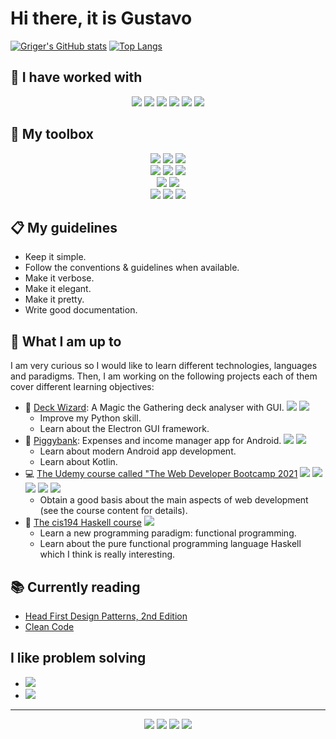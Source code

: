 # Hi there, it is Gustavo

[![Griger's GitHub stats](https://github-readme-stats.vercel.app/api?username=griger&show_icons=true&hide_border=true&hide_title=true&disable_animations=true)](https://github.com/anuraghazra/github-readme-stats)
[![Top Langs](https://github-readme-stats.vercel.app/api/top-langs/?username=griger&langs_count=10&layout=compact&theme=graywhite&hide_border=true&hide_title=true)](https://github.com/anuraghazra/github-readme-stats)

## 🔡 I have worked with

<p align="center">
<img src="https://img.shields.io/badge/-Python-3776AB?&logo=python&logoColor=white&style=for-the-badge"/>
<img src="https://img.shields.io/badge/-C++-00599C?&logo=cplusplus&logoColor=white&style=for-the-badge"/>
<img src="https://img.shields.io/badge/-Android-3DDC84?&logo=android&logoColor=white&style=for-the-badge"/>
<img src="https://img.shields.io/badge/-R-276DC3?&logo=r&logoColor=white&style=for-the-badge"/>
<img src="https://img.shields.io/badge/-CSS3-1572B6?&logo=css3&logoColor=white&style=for-the-badge"/>
<img src="https://img.shields.io/badge/-HTML5-E34F26?&logo=html5&logoColor=white&style=for-the-badge"/>
</p>


## 🧰 My toolbox

<p align="center">
<img src="https://img.shields.io/badge/-Windows-0078D6?&logo=windows&logoColor=white&style=for-the-badge"/>
<img src="https://img.shields.io/badge/-WSL-FCC624?&logo=linux&logoColor=black&style=for-the-badge"/>
<img src="https://img.shields.io/badge/-Ubuntu-E95420?&logo=ubuntu&logoColor=white&style=for-the-badge"/><br>
<img src="https://img.shields.io/badge/-Jet%20Brains%20IDEs-000000?&logo=jetbrains&logoColor=white&style=for-the-badge"/>
<img src="https://img.shields.io/badge/-Vim-019733?&logo=vim&logoColor=white&style=for-the-badge"/>
<img src="https://img.shields.io/badge/-VSCode-007ACC?&logo=visualstudiocode&logoColor=white&style=for-the-badge"/><br>
<img src="https://img.shields.io/badge/-Git-F05032?&logo=git&logoColor=white&style=for-the-badge"/>
<img src="https://img.shields.io/badge/-GitHub-181717?&logo=github&logoColor=white&style=for-the-badge"/><br>
<img src="https://img.shields.io/badge/-Notion-000000?&logo=notion&logoColor=white&style=for-the-badge"/>
<img src="https://img.shields.io/badge/-Obsidian-483699?&logo=obsidian&logoColor=white&style=for-the-badge"/>
<img src="https://img.shields.io/badge/-LaTeX-008080?&logo=latex&logoColor=white&style=for-the-badge"/>
</p>

## 📋 My guidelines

* Keep it simple.
* Follow the conventions & guidelines when available.
* Make it verbose.
* Make it elegant.
* Make it pretty.
* Write good documentation.

## 🚧 What I am up to

I am very curious so I would like to learn different technologies, languages and paradigms. Then, I am working on the following projects each of them cover different learning objectives:

* 🎴 [Deck Wizard](https://github.com/Griger/deckWizard): A Magic the Gathering deck analyser with GUI. ![](https://img.shields.io/badge/-Python-3776AB?&logo=python&logoColor=white) ![](https://img.shields.io/badge/-Electron-47848F?&logo=electron&logoColor=white)
  * Improve my Python skill.
  * Learn about the Electron GUI framework.
* 🐷 [Piggybank](https://github.com/Griger/piggybank): Expenses and income manager app for Android. ![](https://img.shields.io/badge/-Kotlin-7F52FF?&logo=kotlin&logoColor=white) ![](https://img.shields.io/badge/-Android-3DDC84?&logo=android&logoColor=white)
  * Learn about modern Android app development.
  * Learn about Kotlin.
* 💻 [The Udemy course called "The Web Developer Bootcamp 2021](https://www.udemy.com/course/the-web-developer-bootcamp/) ![](https://img.shields.io/badge/-HTML5-E34F26?&logo=html5&logoColor=white) ![](https://img.shields.io/badge/-CSS3-1572B6?&logo=css3&logoColor=white) ![](https://img.shields.io/badge/-JavaScript-F7DF1E?&logo=javascript&logoColor=black) ![](https://img.shields.io/badge/-MongoDB-47A248?&logo=mongodb&logoColor=white) ![](https://img.shields.io/badge/-NodeJS-339933?&logo=node.js&logoColor=white)
  * Obtain a good basis about the main aspects of web development (see the course content for details).
* 🤯 [The cis194 Haskell course](https://www.seas.upenn.edu/~cis194/spring13/lectures.html) ![](https://img.shields.io/badge/-Haskell-5D4F85?&logo=haskell&logoColor=white)
  * Learn a new programming paradigm: functional programming.
  * Learn about the pure functional programming language Haskell which I think is really interesting.


## 📚 Currently reading

* [Head First Design Patterns, 2nd Edition](https://www.oreilly.com/library/view/head-first-design/9781492077992/)
* [Clean Code](https://www.oreilly.com/library/view/clean-code-a/9780136083238/)

## I like problem solving

* [![](https://img.shields.io/badge/-Codewars-B1361E?&logo=codewars&logoColor=white)](https://www.codewars.com/users/Griger)
* [![](https://img.shields.io/badge/-HackerRank-00EA64?&logo=hackerrank&logoColor=white)](https://www.hackerrank.com/griger)

---
<p align="center">
<a href="https://www.linkedin.com/in/gustavo-rivas-gervilla-22510a125/"><img src="https://img.shields.io/badge/-LinkedIn-0A66C2?&logo=linkedin&logoColor=white&style=for-the-badge"/></a>
<a href="https://twitter.com/g_rivasgervilla"><img src="https://img.shields.io/badge/-Twitter-1DA1F2?&logo=twitter&logoColor=white&style=for-the-badge"/></a>
<img src="https://img.shields.io/badge/-Instagram-E4405F?&logo=instagram&logoColor=white&style=for-the-badge"/>
<img src="https://img.shields.io/badge/-GoodReads-372213?&logo=goodreads&logoColor=white&style=for-the-badge"/>
</p>

